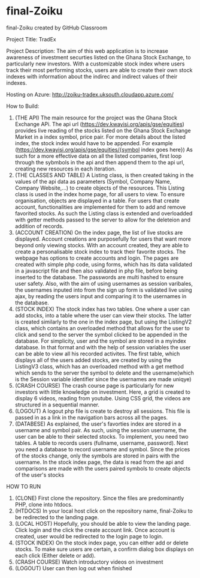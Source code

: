 # final-Zoiku
final-Zoiku created by GitHub Classroom

Project Title: TradEx

Project Description: The aim of this web application is to increase awareness of investment securties listed on the Ghana Stock Exchange, to particularly new investors. 
With a customizable stock index where users track their most performing stocks, users are able to create their own stock indexes with information about the indirec and indirect values of their indexes.

Hosting on Azure: http://zoiku-tradex.uksouth.cloudapp.azure.com/

How to Build:
1. (THE API) The main resource for the project was the Ghana Stock Exchange APi.
   The api url (https://dev.kwayisi.org/apis/gse/equities) provides live reading of the stocks listed on the Ghana Stock Exchange Market in a index symbol, price pair. 
   For more details about the listed index, the stock index would have to be appended. For example (https://dev.kwayisi.org/apis/gse/equities/{symbol index goes here})
   As such for a more effective data on all the listed companies, first loop through the sybmbols in the api and then append them to the api url, creating new resources in each iteration.
2. (THE CLASSES AND TABLE)
   A Listing class, is then created taking in the values of the api data as parameters (Symbol, Company Name, Company Website,...) to create objects of the resources.
   This Listing class is used in the index home page, for all users to view. 
   To ensure organisation, objects are displayed in a table.
   For users that create account, functionalities are implemented for them to add and remove favorited stocks.
   As such the Listing class is extended and overloadded with getter methods passed to the server to allow for the deleteion and addition of records.
3. (ACCOUNT CREATION)
   On the index page, the list of live stocks are displayed.
   Account creations are purposefully for users that want more beyond only viewing stocks. With an account created, they are able to create a personalisable stock index to track their favorite stocks.
   The webpage has options to create accounts and login. The pages are created with simple php code, using forms, which has its data validated in a javascript file and then also validated in php file, before being inserted to the database.
   The passwords are multi hashed to ensure user safety.
   Also, with the aim of using usernames as session varibales, the usernames inputed into from the sign up form is validated live using ajax, by reading the users input and comparing it to the usernames in the database.
4. (STOCK INDEX)
    The stock index has two tables. One where a user can add stocks, into a table where the user can view their stocks. 
    The latter is created similarly to the one in the index page, but using the ListingV2 class, which contains an overloaded method that allows for the user to click and send to the server the symbol clicked to be appended in the database.
    For simplicity, user and the symbol are stored in a myindex database. In that format and with the help of session variables the user can be able to view all his recorded activites.
    The first table, which displays all of the users added stocks, are created by using the ListingV3 class, which has an overloaded method with a get method which sends to the server the symbol to delete and the username(which is the Session variable identifier since the usernames are made uniqye)
5. (CRASH COURSE)
    The crash course page is particularly for new investors with little knowledge on investment. Here, a grid is created to display 6 videos, reading from youtube. 
    Using CSS grid, the videos are structured in a sequential manner.
6. (LOGOUT)
    A logout php file is create to destroy all sessions. This file is passed in as a link in the navigation bars across all the pages.
7. (DATABESE)
    As explained, the user's favorties index are stored in a username and symbol pair. As such, using the session username, the user can be able to their selected stocks. 
    To implement, you need two tables. A table to records users (fullname, username, password). Next you need a database to record username and symbol. 
    Since the prices of the stocks change, only the symbols are stored in pairs with the username. 
    In the stock index page, the data is read from the api and comparisons are made with the users paired symbols to create objects of the user's stocks
    
HOW TO RUN
1. (CLONE)
   First clone the repository. Since the files are predominantly PHP, clone into htdocs.
2. (HTDOCS)
   In your local host click on the repository name, final-Zoiku to be redirected to the landing page.
3. (LOCAL HOST)
   Hopefully, you should be able to view the landing page. Click login and the click the create account link. 
   Once account is created, user would be redirected to the login page to login.
4. (STOCK INDEX)
   On the stock index page, you can either add or delete stocks. To make sure users are certain, a confirm dialog box displays on each click (Either delete or add).
5. (CRASH COURSE)
   Watch introductory videos on investment
6. (LOGOUT)
   User can then log out when finished
